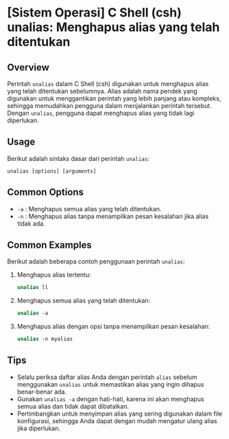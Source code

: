# [Sistem Operasi] C Shell (csh) unalias: Menghapus alias yang telah ditentukan

## Overview
Perintah `unalias` dalam C Shell (csh) digunakan untuk menghapus alias yang telah ditentukan sebelumnya. Alias adalah nama pendek yang digunakan untuk menggantikan perintah yang lebih panjang atau kompleks, sehingga memudahkan pengguna dalam menjalankan perintah tersebut. Dengan `unalias`, pengguna dapat menghapus alias yang tidak lagi diperlukan.

## Usage
Berikut adalah sintaks dasar dari perintah `unalias`:

```
unalias [options] [arguments]
```

## Common Options
- `-a` : Menghapus semua alias yang telah ditentukan.
- `-n` : Menghapus alias tanpa menampilkan pesan kesalahan jika alias tidak ada.

## Common Examples
Berikut adalah beberapa contoh penggunaan perintah `unalias`:

1. Menghapus alias tertentu:
   ```csh
   unalias ll
   ```

2. Menghapus semua alias yang telah ditentukan:
   ```csh
   unalias -a
   ```

3. Menghapus alias dengan opsi tanpa menampilkan pesan kesalahan:
   ```csh
   unalias -n myalias
   ```

## Tips
- Selalu periksa daftar alias Anda dengan perintah `alias` sebelum menggunakan `unalias` untuk memastikan alias yang ingin dihapus benar-benar ada.
- Gunakan `unalias -a` dengan hati-hati, karena ini akan menghapus semua alias dan tidak dapat dibatalkan.
- Pertimbangkan untuk menyimpan alias yang sering digunakan dalam file konfigurasi, sehingga Anda dapat dengan mudah mengatur ulang alias jika diperlukan.
